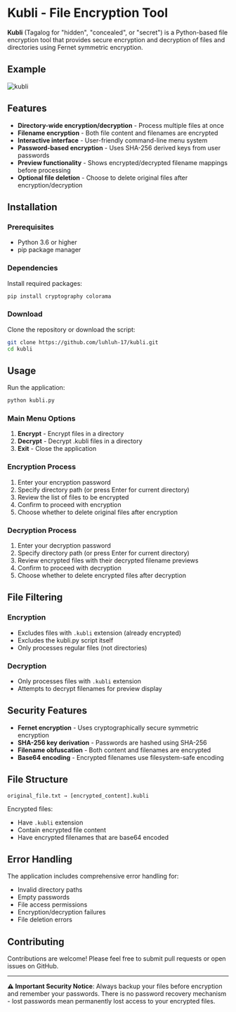 # Kubli - File Encryption Tool

**Kubli** (Tagalog for "hidden", "concealed", or "secret") is a Python-based file encryption tool that provides secure encryption and decryption of files and directories using Fernet symmetric encryption.

## Example

![kubli](https://github.com/user-attachments/assets/4673511d-f6a9-45ea-b32c-438e97368dd4)

## Features

- **Directory-wide encryption/decryption** - Process multiple files at once
- **Filename encryption** - Both file content and filenames are encrypted
- **Interactive interface** - User-friendly command-line menu system
- **Password-based encryption** - Uses SHA-256 derived keys from user passwords
- **Preview functionality** - Shows encrypted/decrypted filename mappings before processing
- **Optional file deletion** - Choose to delete original files after encryption/decryption

## Installation

### Prerequisites

- Python 3.6 or higher
- pip package manager

### Dependencies

Install required packages:

```bash
pip install cryptography colorama
```

### Download

Clone the repository or download the script:

```bash
git clone https://github.com/luhluh-17/kubli.git
cd kubli
```

## Usage

Run the application:

```bash
python kubli.py
```

### Main Menu Options

1. **Encrypt** - Encrypt files in a directory
2. **Decrypt** - Decrypt .kubli files in a directory  
3. **Exit** - Close the application

### Encryption Process

1. Enter your encryption password
2. Specify directory path (or press Enter for current directory)
3. Review the list of files to be encrypted
4. Confirm to proceed with encryption
5. Choose whether to delete original files after encryption

### Decryption Process

1. Enter your decryption password
2. Specify directory path (or press Enter for current directory)
3. Review encrypted files with their decrypted filename previews
4. Confirm to proceed with decryption
5. Choose whether to delete encrypted files after decryption

## File Filtering

### Encryption
- Excludes files with `.kubli` extension (already encrypted)
- Excludes the kubli.py script itself
- Only processes regular files (not directories)

### Decryption
- Only processes files with `.kubli` extension
- Attempts to decrypt filenames for preview display

## Security Features

- **Fernet encryption** - Uses cryptographically secure symmetric encryption
- **SHA-256 key derivation** - Passwords are hashed using SHA-256
- **Filename obfuscation** - Both content and filenames are encrypted
- **Base64 encoding** - Encrypted filenames use filesystem-safe encoding

## File Structure

```
original_file.txt → [encrypted_content].kubli
```

Encrypted files:
- Have `.kubli` extension
- Contain encrypted file content
- Have encrypted filenames that are base64 encoded

## Error Handling

The application includes comprehensive error handling for:
- Invalid directory paths
- Empty passwords
- File access permissions
- Encryption/decryption failures
- File deletion errors

## Contributing

Contributions are welcome! Please feel free to submit pull requests or open issues on GitHub.

---

**⚠️ Important Security Notice**: Always backup your files before encryption and remember your passwords. There is no password recovery mechanism - lost passwords mean permanently lost access to your encrypted files.
